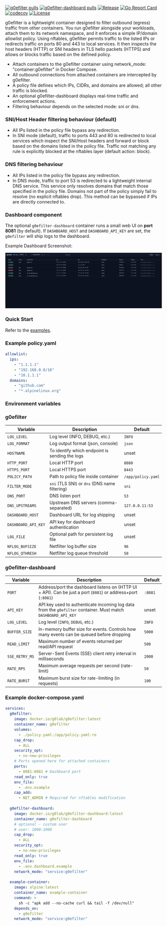 [![g0efilter pulls](https://img.shields.io/docker/pulls/g0lab/g0efilter.svg?label=g0efilter%20pulls)](https://hub.docker.com/r/g0lab/g0efilter)
[![g0efilter-dashboard pulls](https://img.shields.io/docker/pulls/g0lab/g0efilter-dashboard.svg?label=g0efilter-dashboard%20pulls)](https://hub.docker.com/r/g0lab/g0efilter-dashboard)
[![Release](https://img.shields.io/github/v/release/g0lab/g0efilter?label=latest%20release)](https://github.com/g0lab/g0efilter/releases)
[![Go Report Card](https://goreportcard.com/badge/github.com/g0lab/g0efilter)](https://goreportcard.com/report/github.com/g0lab/g0efilter)
[![codecov](https://codecov.io/gh/g0lab/g0efilter/graph/badge.svg?token=owO27TfE79)](https://codecov.io/gh/g0lab/g0efilter)
[![License](https://img.shields.io/github/license/g0lab/g0efilter.svg)](https://github.com/g0lab/g0efilter/blob/main/LICENSE)

g0efilter is a lightweight container designed to filter outbound (egress) traffic from other containers.
You run g0efilter alongside your workloads, attach them to its network namespace, and it enforces a simple IP/domain allowlist policy. Using nftables, g0efilter permits traffic to the listed IPs or redirects traffic on ports 80 and 443 to local services. It then inspects the host headers (HTTP) or SNI headers in TLS hello packets (HTTPS) and allows or blocks traffic based on the defined policy.

* Attach containers to the g0efilter container using network_mode: "container:g0efilter" in Docker Compose.
* All outbound connections from attached containers are intercepted by g0efilter.
* A policy file defines which IPs, CIDRs, and domains are allowed; all other traffic is blocked.
* An optional g0efilter-dashboard displays real-time traffic and enforcement actions.
* Filtering behaviour depends on the selected mode: sni or dns.

### SNI/Host Header filtering behaviour (default)

* All IPs listed in the policy file bypass any redirection.
* In SNI mode (default), traffic to ports 443 and 80 is redirected to local services which inspect the SNI/Host headers and forward or block based on the domains listed in the policy file. Traffic not matching any rule is explicitly blocked at the nftables layer (default action: block).

### DNS filtering behaviour

* All IPs listed in the policy file bypass any redirection.
* In DNS mode, traffic to port 53 is redirected to a lightweight internal DNS service. This service only resolves domains that match those specified in the policy file. Domains not part of the policy simply fail to resolve (no explicit nftables drop). This method can be bypassed if IPs are directly connected to.

### Dashboard component

The optional `g0efilter-dashboard` container runs a small web UI on **port 8081** (by default). If `DASHBOARD_HOST` and `DASHBOARD_API_KEY` are set, the `g0efilter` will ship logs to the dashboard.

Example Dashboard Screenshot:

![g0efilter-dashboard-example](https://raw.githubusercontent.com/g0lab/g0efilter/main/examples/images/g0efilter-dashboard-example.png)


### Quick Start

Refer to the [examples](https://github.com/g0lab/g0efilter/tree/main/examples).

### Example policy.yaml

```yaml
allowlist:
  ips:
    - "1.1.1.1"
    - "192.168.0.0/16"
    - "10.1.1.1"
  domains:
    - "github.com"
    - "*.alpinelinux.org"
```

### Environment variables

### g0efilter

| Variable            | Description                                        | Default             |
| ------------------- | -------------------------------------------------- | ------------------- |
| `LOG_LEVEL`         | Log level (INFO, DEBUG, etc.)                      | `INFO`              |
| `LOG_FORMAT`        | Log output format (json, console)                  | `json`              |
| `HOSTNAME`          | To identify which endpoint is sending the logs     | unset               |
| `HTTP_PORT`         | Local HTTP port                                    | `8080`              |
| `HTTPS_PORT`        | Local HTTPS port                                   | `8443`              |
| `POLICY_PATH`       | Path to policy file inside container               | `/app/policy.yaml`  |
| `FILTER_MODE`       | `sni` (TLS SNI) or `dns` (DNS name filtering)      | `sni`               |
| `DNS_PORT`          | DNS listen port                                    | `53`                |
| `DNS_UPSTREAMS`     | Upstream DNS servers (comma-separated)             | `127.0.0.11:53`     |
| `DASHBOARD_HOST`    | Dashboard URL for log shipping                     | unset               |
| `DASHBOARD_API_KEY` | API key for dashboard authentication               | unset               |
| `LOG_FILE`          | Optional path for persistent log file              | unset               |
| `NFLOG_BUFSIZE`     | Netfilter log buffer size                          | `96`                |
| `NFLOG_QTHRESH`     | Netfilter log queue threshold                      | `50`                |

### g0efilter-dashboard

| Variable       | Description                                                                                                       | Default |
| -------------- | ----------------------------------------------------------------------------------------------------------------- | ------- |
| `PORT`         | Address/port the dashboard listens on (HTTP UI + API). Can be just a port (`8081`) or address+port (`:8081`)     | `:8081` |
| `API_KEY`      | API key used to authenticate incoming log data from the `g0efilter` container. Must match `DASHBOARD_API_KEY`    | unset   |
| `LOG_LEVEL`    | Log level (`INFO`, `DEBUG`, etc.)                                                                                 | `INFO`  |
| `BUFFER_SIZE`  | In-memory buffer size for events. Controls how many events can be queued before dropping                          | `5000`  |
| `READ_LIMIT`   | Maximum number of events returned per read/API request                                                            | `500`   |
| `SSE_RETRY_MS` | Server-Sent Events (SSE) client retry interval in milliseconds                                                    | `2000`  |
| `RATE_RPS`     | Maximum average requests per second (rate-limit)                                                                  | `50`    |
| `RATE_BURST`   | Maximum burst size for rate-limiting (in requests)                                                                | `100`   |


### Example docker-compose.yaml

```yaml
services:
  g0efilter:
    image: docker.io/g0lab/g0efilter:latest
    container_name: g0efilter
    volumes:
      - ./policy.yaml:/app/policy.yaml:ro
    cap_drop:
      - ALL
    security_opt:
      - no-new-privileges
    # Ports opened here for attached containers
    ports:
      - 8081:8081 # Dashboard port
    read_only: true
    env_file:
      - .env.example
    cap_add:
      - NET_ADMIN # Required for nftables modification

  g0efilter-dashboard:
    image: docker.io/g0lab/g0efilter-dashboard:latest
    container_name: g0efilter-dashboard
    # optional - custom user
    # user: 1000:1000
    cap_drop:
      - ALL
    security_opt:
      - no-new-privileges
    read_only: true
    env_file:
      - .env.dashboard.example
    network_mode: "service:g0efilter"

  example-container:
    image: alpine:latest
    container_name: example-container
    command: >
      sh -c "apk add --no-cache curl && tail -f /dev/null"
    depends_on:
      - g0efilter
    network_mode: "service:g0efilter"
```
